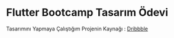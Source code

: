 # Flutter Bootcamp Tasarım Ödevi

Tasarımını Yapmaya Çalıştığım Projenin Kaynağı :
    [Dribbble](https://dribbble.com/shots/19649140-App-UI)
    
